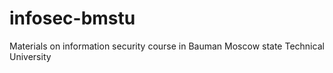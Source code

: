 # infosec-bmstu
Materials on information security course in Bauman Moscow state Technical University
